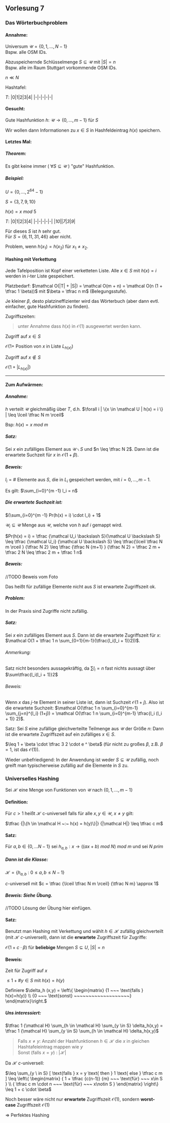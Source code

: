 ## Vorlesung 7

### Das Wörterbuchproblem

#### Annahme:

Universum $\mathcal U = \{0,1,...,N-1\}$  
Bspw. alle OSM IDs.

Abzuspeichernde Schlüsselmenge $S \subseteq \mathcal U$ mit $|S| = n$  
Bspw. alle im Raum Stuttgart vorkommende OSM IDs.

$n \ll N$

Hashtafel:

$T:$
|0|1|2|3|4|
|-|-|-|-|-|

#### Gesucht:

Gute Hashfunktion $h: ~ \mathcal U \rightarrow \{0, ..., m-1\}$ für $S$

Wir wollen dann Informationen zu $x \in S$ in Hashfeldeintrag $h(x)$ speichern.

#### Letztes Mal:

##### Theorem:

Es gibt keine immer ( $\forall S \subseteq \mathcal U$ ) "gute" Hashfunktion.

##### Beispiel:

$U = \{0, ..., 2^{64} -1\}$

$S = \{3, 7, 9, 10\}$

$h(x) = x ~mod~ 5$

$T:$
|0|1|2|3|4|
|-|-|-|-|-|
|_10_||_7_|_3_|_9_|

Für dieses $S$ ist $h$ sehr gut.  
Für $S = \{6,11,31,46\}$ aber nicht.

Problem, wenn $h(x_1) = h(x_2)$ für $x_1 \neq x_2$.

#### Hashing mit Verkettung

Jede Tafelposition ist Kopf einer verketteten Liste. Alle $x \in S$ mit $h(x) = i$ werden in $i$-ter Liste gespeichert.

Platzbedarf: $\mathcal O(|T| + |S|) = \mathcal O(m + n) = \mathcal O(n (1 + \tfrac 1 \beta))$ mit $\beta = \tfrac n m$ (Belegungsstufe).

Je kleiner $\beta$, desto platzineffizienter wird das Wörterbuch (aber dann evtl. einfacher, gute Hashfunktion zu finden).

Zugriffszeiten:  
> unter Annahme dass $h(x)$ in $\mathcal O(1)$ ausgewertet werden kann.

Zugriff auf $x \in S$

$\mathcal O(1 +$ Position von $x$ in Liste $L_{h(x)})$

Zugriff auf $x \notin S$

$\mathcal O(1+ |L_{h(x)}|)$

---

#### Zum Aufwärmen:

##### Annahme:

$h$ verteilt $\mathcal U$ gleichmäßig über $T$, d.h. $\forall i | \{x \in \mathcal U | h(x) = i \} | \leq \lceil \tfrac N m \rceil$

Bsp: $h(x) = x ~mod~ m$

##### Satz:
Sei $x$ ein zufälliges Element aus $\mathcal U \backslash S$ und $n \leq \tfrac N 2$. Dann ist die erwartete Suchzeit für $x$ in $\mathcal O(1 + \beta)$.

##### Beweis:
$l_i = \#$ Elemente aus $S$, die in $L_i$ gespeichert werden, mit $i = 0, ..., m - 1$.

Es gilt: $\sum_{i=0}^{m -1} l_i = n$

##### Die erwartete Suchzeit ist:

$(\sum_{i=0}^{m -1} Pr(h(x) = i) \cdot l_i) + 1$

$\mathcal U_i \subseteq \mathcal U$ Menge aus $\mathcal U$, welche von $h$ auf $i$ gemappt wird.

$Pr(h(x) = i) = \tfrac {\mathcal U_i \backslash S}{\mathcal U \backslash S} \leq \tfrac {\mathcal U_i} {\mathcal U \backslash S} \leq \tfrac{\lceil \tfrac N m \rceil } {\tfrac N 2} \leq \tfrac {\tfrac N {m+1} } {\tfrac N 2} = \tfrac 2 m + \tfrac 2 N \leq \tfrac 2 m + \tfrac 1 n$

##### Beweis:
//TODO Beweis vom Foto

Das heißt für zufällige Elemente nicht aus $S$ ist erwartete Zugriffszeit ok.

##### Problem:
In der Praxis sind Zugriffe nicht zufällig.

##### Satz:
Sei $x$ ein zufälliges Element aus $S$. Dann ist die erwartete Zugriffszeit für $x$:
$\mathcal O(1 + \tfrac 1 n \sum_{0=1}{m-1}(\tfrac{l_i(l_i + 1)}2))$.

###### Anmerkung:
Satz nicht besonders aussagekräftig, da $\sum l_i = n$ fast nichts aussagt über $\sum\tfrac{l_i(l_i + 1)}2$

###### Beweis:
Wenn $x$ das $j$-te Element in seiner Liste ist, dann ist Suchzeit $\mathcal O(1 +j)$. Also ist die erwartete Suchzeit:
$\mathcal O(\tfrac 1 n \sum_{i=0}^{m-1} \sum_{j=n}^{l_i} (1+j)) = \mathcal O(\tfrac 1 n \sum_{i=0}^{m-1} \tfrac{l_i (l_i + 1)} 2)$.

Satz: Sei $S$ eine zufällige gleichverteilte Teilmenge aus $\mathcal U$ der Größe $n$: Dann ist die erwartete Zugriffszeit auf ein zufälliges $x \in S$.

$\leq 1 + \beta \cdot \tfrac 3 2 \cdot e ^ \beta$
(für nicht zu großes $\beta$, z.B. $\beta = 1$, ist das $\mathcal O(1)$).

Wieder unbefriedigend: In der Anwendung ist weder $S \subseteq \mathcal U$ zufällig, noch greift man typischerweise zufällig auf die Elemente in $S$ zu.

### Universelles Hashing

Sei $\mathcal H$ eine Menge von Funktionen von $\mathcal U$ nach $\{0,1,...,m-1\}$

#### Definition:
Für $c > 1$ heißt $\mathcal H$ c-universell falls für alle $x, y \in \mathcal U$, $x \neq y$ gilt:

$\tfrac {|\{h \in \mathcal H ~:~ h(x) = h(y)\}|} {|\mathcal H|} \leq \tfrac c m$

#### Satz:
Für $a,b \in \{0, ... N-1\}$ sei $h_{a,b} : x \rightarrow ((ax + b) ~mod~ N) ~mod~ m$ und sei $N~ prim$

##### Dann ist die Klasse:

$\mathcal H = \{ h_{a,b} ~:~ 0 \leq a, b \leq N-1 \}$

$c$-universell mit $c = \tfrac {\lceil \tfrac N m \rceil} {\tfrac N m} \approx 1$

##### Beweis: Siehe Übung.
//TODO Lösung der Übung hier einfügen.

#### Satz:
Benutzt man Hashing mit Verkettung und wählt $h \in \mathcal H$ zufällig gleichverteilt (mit $\mathcal H$ $c$-universell), dann ist die __erwartete__ Zugriffszeit für Zugriffe:

$\mathcal O(1 + c \cdot \beta)$ für __beliebige__ Mengen $S \subseteq U$, $|S| = n$

#### Beweis:
Zeit für Zugriff auf $x$

$\leq 1 + \# y \in S$ mit $h(x) = h(y)$

Definiere
$\delta_h (x,y) = \left\{ \begin{matrix}
  {1 ~~~ \text{falls } h(x)=h(y)} \\
  {0 ~~~ \text{sonst} ~~~~~~~~~~~~~~~~~~~}
\end{matrix}\right.$

##### Uns interessiert:

$\tfrac 1 {\mathcal H} \sum_{h \in \mathcal H} \sum_{y \in S} \delta_h(x,y) = \tfrac 1 {\mathcal H} \sum_{y \in S} \sum_{h \in \mathcal H}  \delta_h(x,y)$

> Falls $x \neq y$: Anzahl der Hashfunktionen $h \in \mathcal H$ die $x$ in gleichen Hashtafeleintrag mappen wie $y$  
> Sonst (falls $x=y$) : $|\mathcal H|$

Da $\mathcal H$ $c$-universell:

$\leq \sum_{y \ in S} [ \text{falls } x = y \text{ then } 1 \text{ else } \tfrac c m ] \leq \left\{
  \begin{matrix}
    { 1 + \tfrac {c(n-1)} {m} ~~~ \text{für} ~~~  x\in S } \\
    { \tfrac c m \cdot n ~~~ \text{für} ~~~ x\notin S }
  \end{matrix}
  \right\}
\leq 1 + c \cdot \beta$

Noch besser wäre nicht nur __erwartete__ Zugriffszeit $\mathcal O(1)$, sondern __worst-case__ Zugriffszeit $\mathcal O(1)$

=> Perfektes Hashing
